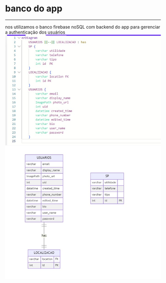# banco do app
---
 nos utilizamos o banco firebase noSQL com backend do app para gerenciar a authenticação dos usuários
![codigo](codigo.jpg)
![diagrama](diagrama.jpg)
